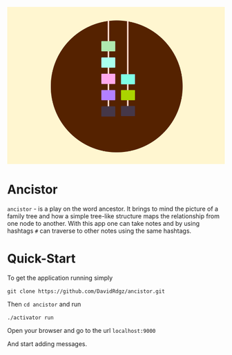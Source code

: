 ![Alt text](/img/ancistor.png)

Ancistor
=======

`ancistor` - is a play on the word ancestor. It brings to mind the picture of a family tree and how a simple tree-like structure maps the relationship from one node to another. With this app one can take notes and by using hashtags `#` can traverse to other notes using the same hashtags.



# Quick-Start

To get the application running simply 

    git clone https://github.com/DavidRdgz/ancistor.git
    
Then `cd ancistor` and run

    ./activator run

Open your browser and go to the url `localhost:9000`

And start adding messages.
